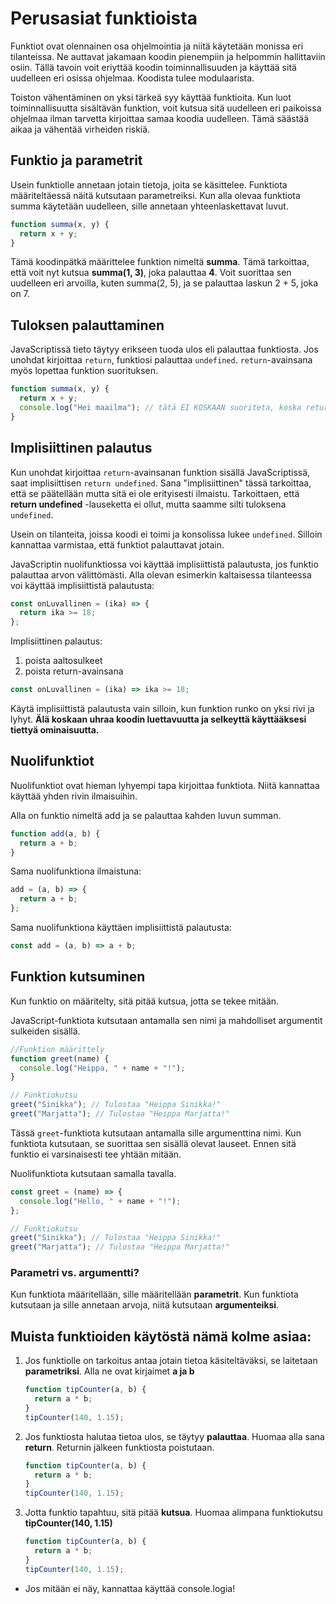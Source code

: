 # Perusasiat funktioista

Funktiot ovat olennainen osa ohjelmointia ja niitä käytetään monissa eri tilanteissa. Ne auttavat jakamaan koodin pienempiin ja helpommin hallittaviin osiin. Tällä tavoin voit eriyttää koodin toiminnallisuuden ja käyttää sitä uudelleen eri osissa ohjelmaa. Koodista tulee modulaarista.

Toiston vähentäminen on yksi tärkeä syy käyttää funktioita. Kun luot toiminnallisuutta sisältävän funktion, voit kutsua sitä uudelleen eri paikoissa ohjelmaa ilman tarvetta kirjoittaa samaa koodia uudelleen. Tämä säästää aikaa ja vähentää virheiden riskiä.

## Funktio ja parametrit

Usein funktiolle annetaan jotain tietoja, joita se käsittelee. Funktiota määriteltäessä näitä kutsutaan parametreiksi. Kun alla olevaa funktiota summa käytetään uudelleen, sille annetaan yhteenlaskettavat luvut.

```js
function summa(x, y) {
  return x + y;
}
```

Tämä koodinpätkä määrittelee funktion nimeltä **summa**.
Tämä tarkoittaa, että voit nyt kutsua **summa(1, 3)**, joka palauttaa **4**.
Voit suorittaa sen uudelleen eri arvoilla, kuten summa(2, 5), ja se palauttaa laskun 2 + 5, joka on 7.

## Tuloksen palauttaminen

JavaScriptissä tieto täytyy erikseen tuoda ulos eli palauttaa funktiosta. Jos unohdat kirjoittaa `return`, funktiosi palauttaa `undefined`.
`return`-avainsana myös lopettaa funktion suorituksen.

```js
function summa(x, y) {
  return x + y;
  console.log("Hei maailma"); // tätä EI KOSKAAN suoriteta, koska return on jo lopettanut funktion
}
```

## Implisiittinen palautus

Kun unohdat kirjoittaa `return`-avainsanan funktion sisällä JavaScriptissä, saat implisiittisen `return undefined`. Sana "implisiittinen" tässä tarkoittaa, että se päätellään mutta sitä ei ole erityisesti ilmaistu. Tarkoittaen, että **return undefined** -lauseketta ei ollut, mutta saamme silti tuloksena `undefined`.

Usein on tilanteita, joissa koodi ei toimi ja konsolissa lukee `undefined`. Silloin kannattaa varmistaa, että funktiot palauttavat jotain.

JavaScriptin nuolifunktiossa voi käyttää implisiittistä palautusta, jos funktio palauttaa arvon välittömästi. Alla olevan esimerkin kaltaisessa tilanteessa voi käyttää implisiittistä palautusta:

```js
const onLuvallinen = (ika) => {
  return ika >= 18;
};
```

Implisiittinen palautus:

1. poista aaltosulkeet
2. poista return-avainsana

```js
const onLuvallinen = (ika) => ika >= 18;
```

Käytä implisiittistä palautusta vain silloin, kun funktion runko on yksi rivi ja lyhyt. **Älä koskaan uhraa koodin luettavuutta ja selkeyttä käyttääksesi tiettyä ominaisuutta.**

## Nuolifunktiot

Nuolifunktiot ovat hieman lyhyempi tapa kirjoittaa funktiota. Niitä kannattaa käyttää yhden rivin ilmaisuihin.

Alla on funktio nimeltä add ja se palauttaa kahden luvun summan.

```js
function add(a, b) {
  return a + b;
}
```

Sama nuolifunktiona ilmaistuna:

```js
add = (a, b) => {
  return a + b;
};
```

Sama nuolifunktiona käyttäen implisiittistä palautusta:

```js
const add = (a, b) => a + b;
```

## Funktion kutsuminen

Kun funktio on määritelty, sitä pitää kutsua, jotta se tekee mitään.

JavaScript-funktiota kutsutaan antamalla sen nimi ja mahdolliset argumentit sulkeiden sisällä.

```js
//Funktion määrittely
function greet(name) {
  console.log("Heippa, " + name + "!");
}

// Funktiokutsu
greet("Sinikka"); // Tulostaa "Heippa Sinikka!"
greet("Marjatta"); // Tulostaa "Heippa Marjatta!"
```

Tässä `greet`-funktiota kutsutaan antamalla sille argumenttina nimi. Kun funktiota kutsutaan, se suorittaa sen sisällä olevat lauseet. Ennen sitä funktio ei varsinaisesti tee yhtään mitään.

Nuolifunktiota kutsutaan samalla tavalla.

```js
const greet = (name) => {
  console.log("Hello, " + name + "!");
};

// Funktiokutsu
greet("Sinikka"); // Tulostaa "Heippa Sinikka!"
greet("Marjatta"); // Tulostaa "Heippa Marjatta!"
```

### Parametri vs. argumentti?

Kun funktiota määritellään, sille määritellään **parametrit**. Kun funktiota kutsutaan ja sille annetaan arvoja, niitä kutsutaan **argumenteiksi**.

## Muista funktioiden käytöstä nämä kolme asiaa:

1. Jos funktiolle on tarkoitus antaa jotain tietoa käsiteltäväksi, se laitetaan **parametriksi**. Alla ne ovat kirjaimet **a ja b**

   ```js
   function tipCounter(a, b) {
     return a * b;
   }
   tipCounter(140, 1.15);
   ```

2. Jos funktiosta halutaa tietoa ulos, se täytyy **palauttaa**. Huomaa alla sana **return**. Returnin jälkeen funktiosta poistutaan.

   ```js
   function tipCounter(a, b) {
     return a * b;
   }
   tipCounter(140, 1.15);
   ```

3. Jotta funktio tapahtuu, sitä pitää **kutsua**. Huomaa alimpana funktiokutsu **tipCounter(140, 1.15)**
   ```js
   function tipCounter(a, b) {
     return a * b;
   }
   tipCounter(140, 1.15);
   ```

- Jos mitään ei näy, kannattaa käyttää console.logia!
